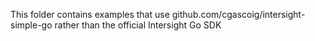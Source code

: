 This folder contains examples that use github.com/cgascoig/intersight-simple-go rather than the official Intersight Go SDK